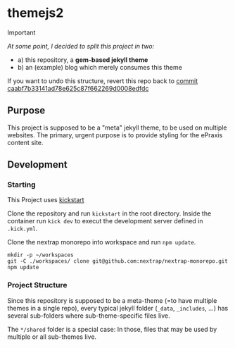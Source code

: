 # themejs2

> [!IMPORTANT] 
> *At some point, I decided to split this project in two:*
> 
> - a) this repository, a **gem-based jekyll theme**
> - b) an (example) blog which merely consumes this theme
> 
> If you want to undo this structure, revert this repo back to [commit caabf7b33141ad78e625c87f662269d0008edfdc](https://github.com/leuffen/themejs2/commit/caabf7b33141ad78e625c87f662269d0008edfdc)

## Purpose

This project is supposed to be a "meta" jekyll theme, to be used on multiple websites.
The primary, urgent purpose is to provide styling for the ePraxis content site.


## Development


### Starting

This Project uses [kickstart](https://nfra.infracamp.org/)

Clone the repository and run `kickstart` in the root directory. Inside the container run `kick dev` to execut the development server defined in `.kick.yml`.


Clone the nextrap monorepo into workspace and run `npm update`.

```
mkdir -p ~/workspaces
git -C ./workspaces/ clone git@github.com:nextrap/nextrap-monorepo.git
npm update
```

### Project Structure

Since this repository is supposed to be a meta-theme (=to have multiple themes in a single repo), every typical jekyll folder (`_data`, `_includes`, ...) has several sub-folders where sub-theme-specific files live.

The `*/shared` folder is a special case: In those, files that may be used by multiple or all sub-themes live.